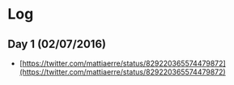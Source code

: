# Log

## Day 1 (02/07/2016)

- [https://twitter.com/mattiaerre/status/829220365574479872](https://twitter.com/mattiaerre/status/829220365574479872)